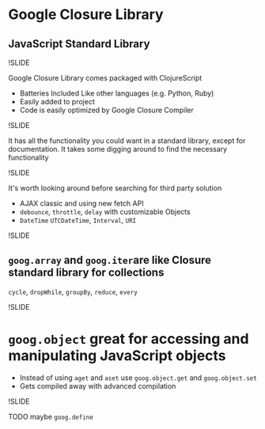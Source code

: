# Google Closure Library
## JavaScript Standard Library

!SLIDE

Google Closure Library comes packaged with ClojureScript

- Batteries Included Like other languages (e.g. Python, Ruby)
- Easily added to project
- Code is easily optimized by Google Closure Compiler

!SLIDE

It has all the functionality you could want in a standard library, except for documentation. It takes some digging around to find the necessary functionality

!SLIDE

It's worth looking around before searching for third party solution

- AJAX classic and using new fetch API
- `debounce`, `throttle`, `delay` with customizable Objects
- `DateTime` `UTCDateTime`, `Interval`, `URI`

!SLIDE

## `goog.array` and `goog.iter`are like Closure standard library for collections
`cycle`, `dropWhile`, `groupBy`, `reduce`, `every`

!SLIDE

# `goog.object` great for accessing and manipulating JavaScript objects
- Instead of using `aget` and `aset` use  `goog.object.get` and `goog.object.set`
- Gets compiled away with advanced compilation

!SLIDE

TODO maybe `goog.define`
